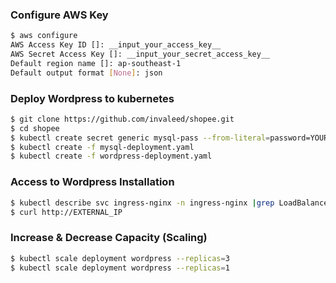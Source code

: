 ### Configure AWS Key
```sh
$ aws configure
AWS Access Key ID []: __input_your_access_key__
AWS Secret Access Key []: __input_your_secret_access_key__
Default region name []: ap-southeast-1
Default output format [None]: json
```
### Deploy Wordpress to kubernetes
```sh
$ git clone https://github.com/invaleed/shopee.git
$ cd shopee
$ kubectl create secret generic mysql-pass --from-literal=password=YOUR-PASSWORD
$ kubectl create -f mysql-deployment.yaml
$ kubectl create -f wordpress-deployment.yaml
```
### Access to Wordpress Installation
```sh
$ kubectl describe svc ingress-nginx -n ingress-nginx |grep LoadBalancer|awk '{print $3};'
$ curl http://EXTERNAL_IP
```
### Increase & Decrease Capacity (Scaling)
```sh
$ kubectl scale deployment wordpress --replicas=3
$ kubectl scale deployment wordpress --replicas=1
```
